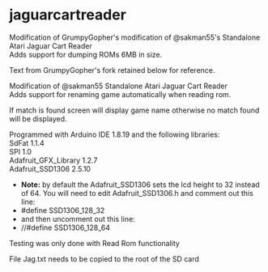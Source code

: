 # jaguarcartreader

Modification of GrumpyGopher's modification of @sakman55's Standalone Atari Jaguar Cart Reader <br/>
Adds support for dumping ROMs 6MB in size.<br/>

Text from GrumpyGopher's fork retained below for reference.<br/>

Modification of @sakman55 Standalone Atari Jaguar Cart Reader<br/>
Adds support for renaming game automatically when reading rom.<br/>

If match is found screen will display game name otherwise no match found will be displayed.<br/>

Programmed with Arduino IDE 1.8.19 and the following libraries:<br/>
SdFat 1.1.4<br/>
SPI 1.0<br/>
Adafruit_GFX_Library 1.2.7<br/>
Adafruit_SSD1306 2.5.10 
* **Note:** by default the Adafruit_SSD1306 sets the lcd height to 32 instead of 64. You will need to edit Adafruit_SSD1306.h and comment out this line:<br/>
* #define SSD1306_128_32<br/>
* and then uncomment out this line:<br/>
* //#define SSD1306_128_64<br/>

Testing was only done with Read Rom functionality<br/>

File Jag.txt needs to be copied to the root of the SD card<br/>

